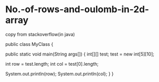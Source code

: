 # No.-of-rows-and-oulomb-in-2d-array
copy from stackoverflow(in java)



public class MyClass {

 public static void main(String args[])
    {
  int[][] test; 
  test = new int[5][10];

  int row = test.length;
  int col = test[0].length;

  System.out.println(row);
  System.out.println(col);
    }
}
